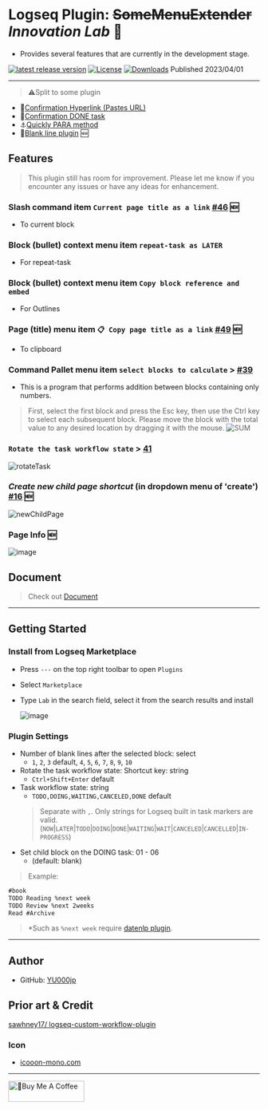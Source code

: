 # Logseq Plugin: ~~SomeMenuExtender~~ *Innovation Lab* 🌱

- Provides several features that are currently in the development stage.

[![latest release version](https://img.shields.io/github/v/release/YU000jp/logseq-plugin-some-menu-extender)](https://github.com/YU000jp/logseq-plugin-some-menu-extender/releases)
[![License](https://img.shields.io/github/license/YU000jp/logseq-plugin-some-menu-extender?color=blue)](https://github.com/YU000jp/logseq-plugin-some-menu-extender/blob/main/LICENSE)
[![Downloads](https://img.shields.io/github/downloads/YU000jp/logseq-plugin-some-menu-extender/total.svg)](https://github.com/YU000jp/logseq-plugin-some-menu-extender/releases)
 Published 2023/04/01

---

> ⚠️Split to some plugin

- 🔗[Confirmation Hyperlink (Pastes URL)](https://github.com/YU000jp/logseq-plugin-confirmation-hyperlink)
- 💪[Confirmation DONE task](https://github.com/YU000jp/logseq-plugin-confirmation-done-task)
- ⚓[Quickly PARA method](https://github.com/YU000jp/logseq-plugin-quickly-para-method)
- 🔘[Blank line plugin](https://github.com/YU000jp/logseq-plugin-blank-line) 🆕

## Features

> This plugin still has room for improvement. Please let me know if you encounter any issues or have any ideas for enhancement.
 
### Slash command item  `Current page title as a link` [#46](https://github.com/YU000jp/logseq-plugin-some-menu-extender/issues/46) 🆕

- To current block

### Block (bullet) context menu item `repeat-task as LATER`

- For repeat-task
 
### Block (bullet) context menu item `Copy block reference and embed`

- For Outlines

### Page (title) menu item `📋 Copy page title as a link` [#49](https://github.com/YU000jp/logseq-plugin-some-menu-extender/issues/49) 🆕

- To clipboard

### Command Pallet menu item `select blocks to calculate` > [#39](https://github.com/YU000jp/logseq-plugin-some-menu-extender/issues/39#issuecomment-1606044710)

- This is a program that performs addition between blocks containing only numbers.
> First, select the first block and press the Esc key, then use the Ctrl key to select each subsequent block. Please move the block with the total value to any desired location by dragging it with the mouse.
  ![SUM](https://github.com/YU000jp/logseq-plugin-some-menu-extender/assets/111847207/ee09c4a9-933d-4fea-9f5b-a655669ef67d)

### `Rotate the task workflow state` > [41](https://github.com/YU000jp/logseq-plugin-some-menu-extender/issues/41)

  ![rotateTask](https://github.com/YU000jp/logseq-plugin-some-menu-extender/assets/111847207/628e8f51-01a2-4f98-8d11-84a1b73333ad)

### *Create new child page shortcut* (in dropdown menu of 'create') [#16](https://github.com/YU000jp/logseq-plugin-quickly-para-method/issues/16) 🆕

  ![newChildPage](https://github.com/YU000jp/logseq-plugin-quickly-para-method/assets/111847207/6c31e0be-cae1-45c1-85c5-93e61b118735)

### Page Info 🆕

![image](https://github.com/YU000jp/logseq-plugin-some-menu-extender/assets/111847207/373990ba-ef3d-46aa-9b47-0b8b6ee29261)

## Document

> Check out [Document](https://github.com/YU000jp/logseq-plugin-some-menu-extender/wiki/Document)

---

## Getting Started

### Install from Logseq Marketplace

- Press `---` on the top right toolbar to open `Plugins`

- Select `Marketplace`

- Type `Lab` in the search field, select it from the search results and install

   ![image](https://github.com/YU000jp/logseq-plugin-some-menu-extender/assets/111847207/32afec53-20ad-41d0-ad54-44cd07a50c67)

### Plugin Settings

- Number of blank lines after the selected block: select
  - `1`, `2`, `3` default, `4`, `5`, `6`, `7`, `8`, `9`, `10`
- Rotate the task workflow state: Shortcut key: string
  - `Ctrl+Shift+Enter` default
- Task workflow state: string
  - `TODO,DOING,WAITING,CANCELED,DONE` default
   > Separate with `,`. Only strings for Logseq built in task markers are valid. (`NOW`|`LATER`|`TODO`|`DOING`|`DONE`|`WAITING`|`WAIT`|`CANCELED`|`CANCELLED`|`IN-PROGRESS`)
- Set child block on the DOING task: 01 - 06
  - (default: blank)

> Example:

```txt
#book
TODO Reading %next week
TODO Review %next 2weeks
Read #Archive
```

> *Such as `%next week` require [datenlp plugin](https://github.com/hkgnp/logseq-datenlp-plugin).

---

## Author

- GitHub: [YU000jp](https://github.com/YU000jp)

## Prior art & Credit

[sawhney17/ logseq-custom-workflow-plugin](https://github.com/sawhney17/logseq-custom-workflow-plugin)

### Icon

- [icooon-mono.com](https://icooon-mono.com/12611-%e3%83%a1%e3%83%8b%e3%83%a5%e3%83%bc%e3%81%ae%e3%83%95%e3%83%aa%e3%83%bc%e3%82%a2%e3%82%a4%e3%82%b3%e3%83%b316/)

---

<a href="https://www.buymeacoffee.com/yu000japan" target="_blank"><img src="https://cdn.buymeacoffee.com/buttons/v2/default-violet.png" alt="🍌Buy Me A Coffee" style="height: 42px;width: 152px" ></a>
